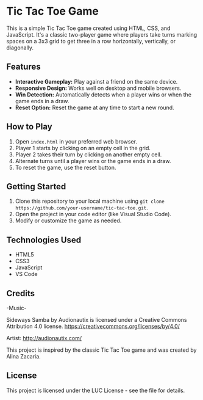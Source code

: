 # Tic Tac Toe Game

This is a simple Tic Tac Toe game created using HTML, CSS, and JavaScript. It's a classic two-player game where players take turns marking spaces on a 3x3 grid to get three in a row horizontally, vertically, or diagonally.

## Features

- **Interactive Gameplay:** Play against a friend on the same device.
- **Responsive Design:** Works well on desktop and mobile browsers.
- **Win Detection:** Automatically detects when a player wins or when the game ends in a draw.
- **Reset Option:** Reset the game at any time to start a new round.

## How to Play

1. Open `index.html` in your preferred web browser.
2. Player 1 starts by clicking on an empty cell in the grid.
3. Player 2 takes their turn by clicking on another empty cell.
4. Alternate turns until a player wins or the game ends in a draw.
5. To reset the game, use the reset button.

## Getting Started

1. Clone this repository to your local machine using `git clone https://github.com/your-username/tic-tac-toe.git`.
2. Open the project in your code editor (like Visual Studio Code).
3. Modify or customize the game as needed.

## Technologies Used

- HTML5
- CSS3
- JavaScript
- VS Code

## Credits

-Music-

Sideways Samba by Audionautix is licensed under a Creative Commons Attribution 4.0 license. https://creativecommons.org/licenses/by/4.0/

Artist: http://audionautix.com/

This project is inspired by the classic Tic Tac Toe game and was created by Alina Zacaria.

## License

This project is licensed under the LUC License - see the file for details.
